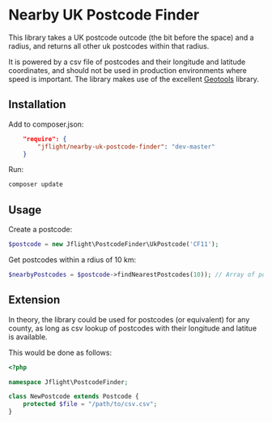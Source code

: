 Nearby UK Postcode Finder
==========================

This library takes a UK postcode outcode (the bit before the space) and a radius, and returns all other uk postcodes within that radius.

It is powered by a csv file of postcodes and their longitude and latitude coordinates, and should not be used in production environments where speed is important. The library makes use of the excellent [Geotools](http://geotools-php.org/) library.

Installation
------------
Add to composer.json:
```json
    "require": {
        "jflight/nearby-uk-postcode-finder": "dev-master"
    }
```
Run:
```bash
composer update
```

Usage
-----
Create a postcode:
```php
$postcode = new Jflight\PostcodeFinder\UkPostcode('CF11');
```
Get postcodes within a rdius of 10 km:
```php
$nearbyPostcodes = $postcode->findNearestPostcodes(10)); // Array of postcodes
```

Extension
---------
In theory, the library could be used for postcodes (or equivalent) for any county, as long as csv lookup of postcodes with their longitude and latitue is available.

This would be done as follows:

```php
<?php

namespace Jflight\PostcodeFinder;

class NewPostcode extends Postcode {
    protected $file = "/path/to/csv.csv";
}
```
